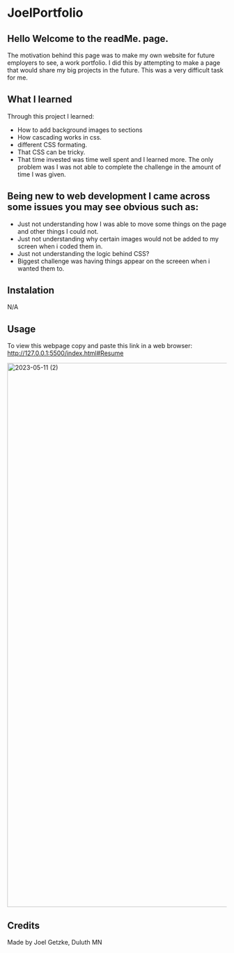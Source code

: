 # JoelPortfolio

## Hello Welcome to the readMe. page.
The motivation behind this page was to make my own website for future employers to see, a work portfolio.  I did this by attempting to make a page that would share my big projects in the future.  This was a very difficult task for me.
## What I learned
Through this project I learned:
* How to add background images to sections
* How cascading works in css.
* different CSS formating.
* That CSS can be tricky.
* That time invested was time well spent and I learned more. The only problem was I was not able to complete the challenge in the amount of time I was given.
  
## Being new to web development I came across some issues you may see obvious such as:
* Just not understanding how I was able to move some things on the page and other things I could not.
* Just not understanding why certain images would not be added to my screen when i coded them in.
* Just not understanding the logic behind CSS?
* Biggest challenge was having things appear on the screeen when i wanted them to.
 ## Instalation
N/A

## Usage
To view this webpage copy and paste this link in a web browser:  http://127.0.0.1:5500/index.html#Resume 

<img width="1248" alt="2023-05-11 (2)" src="https://github.com/Glansburg/JoelPortfolio/assets/117139285/a083b67f-3e4e-45df-835f-523d8577ad07">

## Credits

Made by Joel Getzke, Duluth MN

